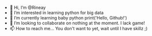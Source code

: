- 👋 Hi, I’m @Rineay
- 👀 I’m interested in learning python for big data
- 🌱 I’m currently learning baby python print('Hello, Github!')
- 💞️ I’m looking to collaborate on nothing at the moment. I lack game!
- 📫 How to reach me... You don't want to yet, wait until I have skillz ;)

<!---
Rineay/Rineay is a ✨ special ✨ repository because its `README.md` (this file) appears on your GitHub profile.
You can click the Preview link to take a look at your changes.
--->
